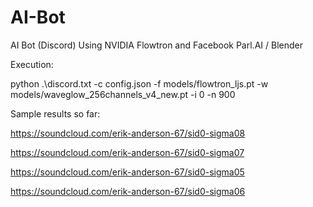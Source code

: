 # AI-Bot
AI Bot (Discord) Using NVIDIA Flowtron and Facebook Parl.AI / Blender

Execution:

 python .\discord.txt -c config.json -f models/flowtron_ljs.pt -w models/waveglow_256channels_v4_new.pt  -i 0 -n 900


Sample results so far:

https://soundcloud.com/erik-anderson-67/sid0-sigma08

https://soundcloud.com/erik-anderson-67/sid0-sigma07

https://soundcloud.com/erik-anderson-67/sid0-sigma05

https://soundcloud.com/erik-anderson-67/sid0-sigma06
